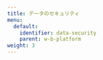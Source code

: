 ```yaml
---
title: データのセキュリティ
menu:
  default:
    identifier: data-security
    parent: w-b-platform
weight: 3
---
```


